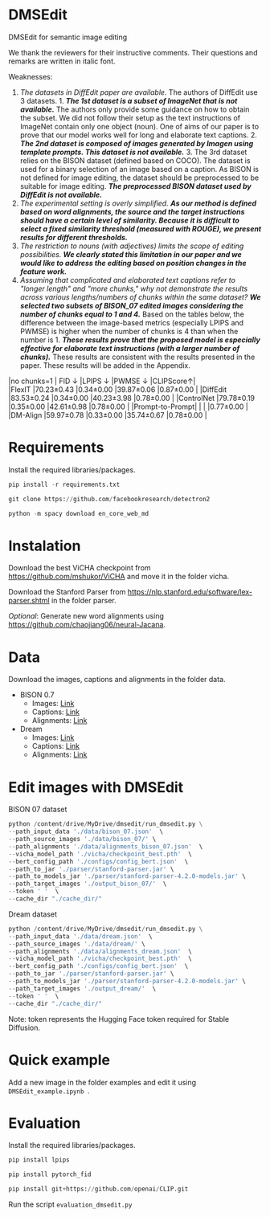 # DMSEdit
DMSEdit for semantic image editing


We thank the reviewers for their instructive comments. Their questions and remarks are written in italic font.

Weaknesses: 
1. *The datasets in DiffEdit paper are available.* The authors of DiffEdit use 3 datasets. 1. ***The 1st dataset is a subset of ImageNet that is not available.*** The authors only provide some guidance on how to obtain the subset. We did not follow their setup as the text instructions of ImageNet contain only one object (noun). One of aims of our paper is to prove that our model works well for long and elaborate text captions. 2. ***The 2nd dataset is composed of images generated by Imagen using template prompts. This dataset is not available.*** 3. The 3rd dataset relies on the BISON dataset (defined based on COCO). The dataset is used for a binary selection of an image based on a caption. As BISON is not defined for image editing, the dataset should be preprocessed to be suitable for image editing. ***The preprocessed BISON dataset used by DiffEdit is not available.***
2.  *The experimental setting is overly simplified.* ***As our method is defined based on word alignments, the source and the target instructions should have a certain level of similarity. Because it is difficult to select a fixed similarity threshold (measured with ROUGE), we present results for different thresholds.***
3.  *The restriction to nouns (with adjectives) limits the scope of editing possibilities.* ***We clearly stated this limitation in our paper and we would like to address the editing based on position changes in the feature work.***
4.	*Assuming that complicated and elaborated text captions refer to "longer length" and "more chunks," why not demonstrate the results across various lengths/numbers of chunks within the same dataset?* ***We selected two subsets of BISON_07 edited images considering the number of chunks equal to 1 and 4.*** Based on the tables below, the difference between the image-based metrics (especially LPIPS and PWMSE) is higher when the number of chunks is 4 than when the number is 1. ***These results prove that the proposed model is especially effective for elaborate text instructions (with a larger number of chunks).*** These results are consistent with the results presented in the paper. These results will be added in the Appendix.

|no chunks=1     | FID ↓     |LPIPS ↓	 |PWMSE ↓	  |CLIPScore↑|      
|FlexIT          |70.23±0.43 |0.34±0.00 |39.87±0.06 |0.87±0.00 |
|DiffEdit        |83.53±0.24 |0.34±0.00 |40.23±3.98 |0.78±0.00 |
|ControlNet      |79.78±0.19 |0.35±0.00 |42.61±0.98 |0.78±0.00 |
|Prompt-to-Prompt|           |          |           |0.77±0.00 |
|DM-Align        |59.97±0.78 |0.33±0.00 |35.74±0.67 |0.78±0.00 |

# Requirements

Install the required libraries/packages.

```python
pip install -r requirements.txt
```
```python
git clone https://github.com/facebookresearch/detectron2
```
```python
python -m spacy download en_core_web_md
```

# Instalation

Download the best ViCHA checkpoint from https://github.com/mshukor/ViCHA and move it in the folder vicha.

Download the Stanford Parser from https://nlp.stanford.edu/software/lex-parser.shtml in the folder parser.

_Optional_: Generate new word alignments using https://github.com/chaojiang06/neural-Jacana.

# Data

Download the images, captions and alignments in the folder data.
- BISON 0.7
  - Images: [Link](https://drive.google.com/drive/folders/18RKSWSs42q3xq2Y6JHl4_AZKlnvxpJc4?usp=share_link)
  - Captions: [Link](https://drive.google.com/file/d/1mPOeQajLRzHRLS6DYiNUXLJNZjCTE6t4/view?usp=share_link)
  - Alignments: [Link](https://drive.google.com/file/d/1XVJGXNfjmAVapjPTSfr38O6OGJ_qpWOQ/view?usp=share_link)
- Dream
  - Images: [Link](https://drive.google.com/drive/folders/1RazlDU43B26N8HFZxBVYfqmerznZectH?usp=share_link)
  - Captions: [Link](https://drive.google.com/file/d/1fCEWqlJVgxw1ysPLEyMJ1yUCNdWUbOGo/view?usp=share_link)
  - Alignments: [Link](https://drive.google.com/file/d/1doxV4_65gE4RG8nrNZA9fUvTFEZCOJ2-/view?usp=share_link)

# Edit images with DMSEdit

BISON 07 dataset

```python
python /content/drive/MyDrive/dmsedit/run_dmsedit.py \
--path_input_data './data/bison_07.json'  \
--path_source_images './data/bison_07/' \
--path_alignments './data/alignments_bison_07.json'  \
--vicha_model_path './vicha/checkpoint_best.pth'  \
--bert_config_path './configs/config_bert.json'  \
--path_to_jar './parser/stanford-parser.jar' \
--path_to_models_jar './parser/stanford-parser-4.2.0-models.jar' \
--path_target_images './output_bison_07/'  \
--token ' '  \
--cache_dir "./cache_dir/"
```

Dream dataset

```python
python /content/drive/MyDrive/dmsedit/run_dmsedit.py \
--path_input_data './data/dream.json'  \
--path_source_images './data/dream/' \
--path_alignments './data/alignments_dream.json'  \
--vicha_model_path './vicha/checkpoint_best.pth'  \
--bert_config_path './configs/config_bert.json'  \
--path_to_jar './parser/stanford-parser.jar' \
--path_to_models_jar './parser/stanford-parser-4.2.0-models.jar' \
--path_target_images './output_dream/'  \
--token ' '  \
--cache_dir "./cache_dir/"
```
Note: token represents the Hugging Face token required for Stable Diffusion.

# Quick example

Add a new image in the folder examples and edit it using ```DMSEdit_example.ipynb ```.

# Evaluation

Install the required libraries/packages.

```python
pip install lpips
```
```python
pip install pytorch_fid
```
```python
pip install git+https://github.com/openai/CLIP.git
```
Run the script ```evaluation_dmsedit.py```

